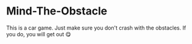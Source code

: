 # Mind-The-Obstacle
This is a car game. Just make sure you don't crash with the obstacles.
If you do, you will get out 😋
